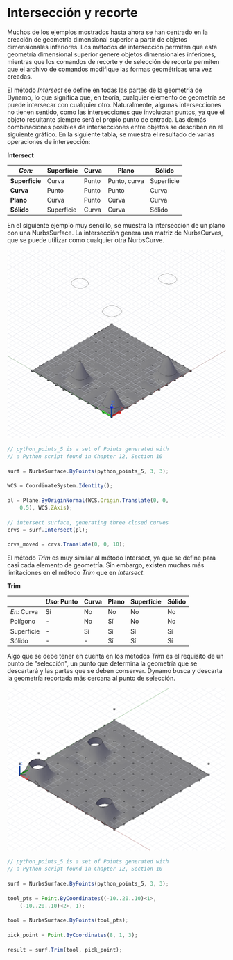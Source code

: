 # Intersección y recorte

Muchos de los ejemplos mostrados hasta ahora se han centrado en la creación de geometría dimensional superior a partir de objetos dimensionales inferiores. Los métodos de intersección permiten que esta geometría dimensional superior genere objetos dimensionales inferiores, mientras que los comandos de recorte y de selección de recorte permiten que el archivo de comandos modifique las formas geométricas una vez creadas.

El método *Intersect* se define en todas las partes de la geometría de Dynamo, lo que significa que, en teoría, cualquier elemento de geometría se puede intersecar con cualquier otro. Naturalmente, algunas intersecciones no tienen sentido, como las intersecciones que involucran puntos, ya que el objeto resultante siempre será el propio punto de entrada. Las demás combinaciones posibles de intersecciones entre objetos se describen en el siguiente gráfico. En la siguiente tabla, se muestra el resultado de varias operaciones de intersección:

**Intersect**

|*Con:*|Superficie|Curva|Plano|Sólido|
| -- | -- | -- | -- | -- |
|**Superficie**|Curva|Punto|Punto, curva|Superficie|
|**Curva**|Punto|Punto|Punto|Curva|
|**Plano**|Curva|Punto|Curva|Curva|
|**Sólido**|Superficie|Curva|Curva|Sólido|

En el siguiente ejemplo muy sencillo, se muestra la intersección de un plano con una NurbsSurface. La intersección genera una matriz de NurbsCurves, que se puede utilizar como cualquier otra NurbsCurve.

![](images/12-8/IntersectionAndTrim_01.png)

```js
// python_points_5 is a set of Points generated with
// a Python script found in Chapter 12, Section 10

surf = NurbsSurface.ByPoints(python_points_5, 3, 3);

WCS = CoordinateSystem.Identity();

pl = Plane.ByOriginNormal(WCS.Origin.Translate(0, 0,
    0.5), WCS.ZAxis);

// intersect surface, generating three closed curves
crvs = surf.Intersect(pl);

crvs_moved = crvs.Translate(0, 0, 10);
```

El método *Trim* es muy similar al método Intersect, ya que se define para casi cada elemento de geometría. Sin embargo, existen muchas más limitaciones en el método *Trim* que en *Intersect*.

**Trim**

||*Uso:* Punto|Curva|Plano|Superficie|Sólido|
| -- | -- | -- | -- | -- | -- |
|*En:* Curva|Sí|No|No|No|No|
|Polígono|-|No|Sí|No|No|
|Superficie|-|Sí|Sí|Sí|Sí|
|Sólido|-|-|Sí|Sí|Sí|

Algo que se debe tener en cuenta en los métodos *Trim* es el requisito de un punto de "selección", un punto que determina la geometría que se descartará y las partes que se deben conservar. Dynamo busca y descarta la geometría recortada más cercana al punto de selección.

![](images/12-8/IntersectionAndTrim_02.png)

```js
// python_points_5 is a set of Points generated with
// a Python script found in Chapter 12, Section 10

surf = NurbsSurface.ByPoints(python_points_5, 3, 3);

tool_pts = Point.ByCoordinates((-10..20..10)<1>,
    (-10..20..10)<2>, 1);

tool = NurbsSurface.ByPoints(tool_pts);

pick_point = Point.ByCoordinates(8, 1, 3);

result = surf.Trim(tool, pick_point);
```

